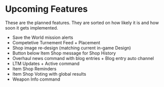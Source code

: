 # Upcoming Features

These are the planned features. They are sorted on how likely it is and how soon it gets implemented.

* Save the World mission alerts
* Competetive Turnement Feed + Placement
* Shop image re-design (matching current in-game Design)
* Button below Item Shop message for Shop History
* Overhaul news command with blog entries + Blog entry auto channel
* LTM Updates + Active command
* Item Shop Reminders
* Item Shop Voting with global results
* Weapon Info command
